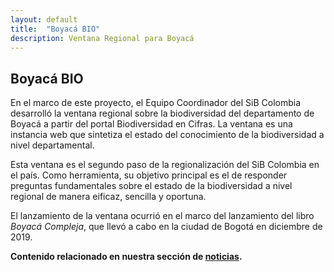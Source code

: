 ```yaml
---
layout: default
title:  "Boyacá BIO"
description: Ventana Regional para Boyacá
---
```


## Boyacá BIO

En el marco de este proyecto, el Equipo Coordinador del SiB Colombia desarrolló la ventana regional sobre la biodiversidad del departamento de Boyacá a partir del portal Biodiversidad en Cifras. La ventana es una instancia web que sintetiza el estado del conocimiento de la biodiversidad a nivel departamental.
 
Esta ventana es el segundo paso de la regionalización del SiB Colombia en el país. Como herramienta, su objetivo principal es el de responder preguntas fundamentales sobre el estado de la biodiversidad a nivel regional de manera eificaz, sencilla y oportuna.

El lanzamiento de la ventana ocurrió en el marco del lanzamiento del libro *Boyacá Compleja*, que llevó a cabo en la ciudad de Bogotá en diciembre de 2019.

**Contenido relacionado en nuestra sección de [noticias](https://biodiversidad.co/post/2018/taller-uptc/).**
